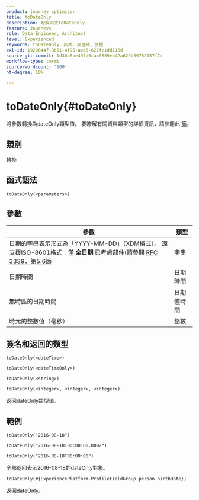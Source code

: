 ```yaml
---
product: journey optimizer
title: toDateOnly
description: 瞭解函式toDateOnly
feature: Journeys
role: Data Engineer, Architect
level: Experienced
keywords: toDateOnly，函式，表達式，旅程
exl-id: 1929644f-8b51-4f95-aea5-627fc1dd115d
source-git-commit: 1d30c6ae49fd0cac0559eb42a629b59708157f7d
workflow-type: tm+mt
source-wordcount: '100'
ht-degree: 10%

---
```


# toDateOnly{#toDateOnly}

將參數轉換為dateOnly類型值。 要瞭解有關資料類型的詳細資訊，請參閱此 [節](../expression/data-types.md)。

## 類別

轉換

## 函式語法

`toDateOnly(<parameters>)`

## 參數

| 參數 | 類型 |
|-----------|------------------|
| 日期的字串表示形式為「YYYY-MM-DD」（XDM格式）。 還支援ISO-8601格式：僅 **全日期** 已考慮部件(請參閱 [RFC 3339，第5.6節](https://www.rfc-editor.org/rfc/rfc3339#section-5.6) | 字串 |
| 日期時間 | 日期時間 |
| 無時區的日期時間 | 日期僅時間 |
| 時元的整數值（毫秒） | 整數 |

## 簽名和返回的類型

`toDateOnly(<dateTime>)`

`toDateOnly(<dateTimeOnly>)`

`toDateOnly(<string>)`

`toDateOnly(<integer>, <integer>, <integer>)`

返回dateOnly類型值。

## 範例

`toDateOnly("2016-08-18")`

`toDateOnly("2016-08-18T00:00:00.000Z")`

`toDateOnly("2016-08-18T00:00:00")`

全部返回表示2016-08-18的dateOnly對象。

`toDateOnly(#{ExperiencePlatform.ProfileFieldGroup.person.birthDate})`

返回dateOnly。
